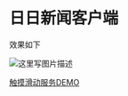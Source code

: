 # 日日新闻客户端

效果如下

![这里写图片描述](http://img.blog.csdn.net/20160721173253764)


[触摸滑动服务DEMO](https://wscats.github.io/news/ghpage/touch.html)
